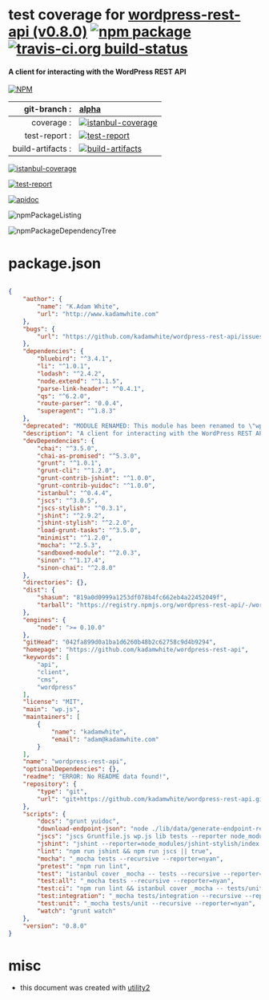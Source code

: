 # test coverage for  [wordpress-rest-api (v0.8.0)](https://github.com/kadamwhite/wordpress-rest-api)  [![npm package](https://img.shields.io/npm/v/npmtest-wordpress-rest-api.svg?style=flat-square)](https://www.npmjs.org/package/npmtest-wordpress-rest-api) [![travis-ci.org build-status](https://api.travis-ci.org/npmtest/node-npmtest-wordpress-rest-api.svg)](https://travis-ci.org/npmtest/node-npmtest-wordpress-rest-api)
#### A client for interacting with the WordPress REST API

[![NPM](https://nodei.co/npm/wordpress-rest-api.png?downloads=true)](https://www.npmjs.com/package/wordpress-rest-api)

| git-branch : | [alpha](https://github.com/npmtest/node-npmtest-wordpress-rest-api/tree/alpha)|
|--:|:--|
| coverage : | [![istanbul-coverage](https://npmtest.github.io/node-npmtest-wordpress-rest-api/build/coverage.badge.svg)](https://npmtest.github.io/node-npmtest-wordpress-rest-api/build/coverage.html/index.html)|
| test-report : | [![test-report](https://npmtest.github.io/node-npmtest-wordpress-rest-api/build/test-report.badge.svg)](https://npmtest.github.io/node-npmtest-wordpress-rest-api/build/test-report.html)|
| build-artifacts : | [![build-artifacts](https://npmtest.github.io/node-npmtest-wordpress-rest-api/glyphicons_144_folder_open.png)](https://github.com/npmtest/node-npmtest-wordpress-rest-api/tree/gh-pages/build)|

[![istanbul-coverage](https://npmtest.github.io/node-npmtest-wordpress-rest-api/build/screenCapture.buildCustomOrg.browser.coverage.html.png)](https://npmtest.github.io/node-npmtest-wordpress-rest-api/build/coverage.html/index.html)

[![test-report](https://npmtest.github.io/node-npmtest-wordpress-rest-api/build/screenCapture.buildCustomOrg.browser.%252Fhome%252Ftravis%252Fbuild%252Fnpmtest%252Fnode-npmtest-wordpress-rest-api%252Ftmp%252Fbuild%252Ftest-report.html.png)](https://npmtest.github.io/node-npmtest-wordpress-rest-api/build/test-report.html)

[![apidoc](https://npmdoc.github.io/node-npmdoc-wordpress-rest-api/build/screenCapture.buildApidoc.browser.%252Fhome%252Ftravis%252Fbuild%252Fnpmdoc%252Fnode-npmdoc-wordpress-rest-api%252Ftmp%252Fbuild%252Fapidoc.html.png)](https://npmdoc.github.io/node-npmdoc-wordpress-rest-api/build/apidoc.html)

![npmPackageListing](https://npmtest.github.io/node-npmtest-wordpress-rest-api/build/screenCapture.npmPackageListing.svg)

![npmPackageDependencyTree](https://npmtest.github.io/node-npmtest-wordpress-rest-api/build/screenCapture.npmPackageDependencyTree.svg)



# package.json

```json

{
    "author": {
        "name": "K.Adam White",
        "url": "http://www.kadamwhite.com"
    },
    "bugs": {
        "url": "https://github.com/kadamwhite/wordpress-rest-api/issues"
    },
    "dependencies": {
        "bluebird": "^3.4.1",
        "li": "^1.0.1",
        "lodash": "^2.4.2",
        "node.extend": "^1.1.5",
        "parse-link-header": "^0.4.1",
        "qs": "^6.2.0",
        "route-parser": "0.0.4",
        "superagent": "^1.8.3"
    },
    "deprecated": "MODULE RENAMED: This module has been renamed to \"wpapi\"",
    "description": "A client for interacting with the WordPress REST API",
    "devDependencies": {
        "chai": "^3.5.0",
        "chai-as-promised": "^5.3.0",
        "grunt": "^1.0.1",
        "grunt-cli": "^1.2.0",
        "grunt-contrib-jshint": "^1.0.0",
        "grunt-contrib-yuidoc": "^1.0.0",
        "istanbul": "^0.4.4",
        "jscs": "^3.0.5",
        "jscs-stylish": "^0.3.1",
        "jshint": "^2.9.2",
        "jshint-stylish": "^2.2.0",
        "load-grunt-tasks": "^3.5.0",
        "minimist": "^1.2.0",
        "mocha": "^2.5.3",
        "sandboxed-module": "^2.0.3",
        "sinon": "^1.17.4",
        "sinon-chai": "^2.8.0"
    },
    "directories": {},
    "dist": {
        "shasum": "819a0d0999a1253df078b4fc662eb4a22452049f",
        "tarball": "https://registry.npmjs.org/wordpress-rest-api/-/wordpress-rest-api-0.8.0.tgz"
    },
    "engines": {
        "node": ">= 0.10.0"
    },
    "gitHead": "042fa899d0a1ba1d6260b48b2c62758c9d4b9294",
    "homepage": "https://github.com/kadamwhite/wordpress-rest-api",
    "keywords": [
        "api",
        "client",
        "cms",
        "wordpress"
    ],
    "license": "MIT",
    "main": "wp.js",
    "maintainers": [
        {
            "name": "kadamwhite",
            "email": "adam@kadamwhite.com"
        }
    ],
    "name": "wordpress-rest-api",
    "optionalDependencies": {},
    "readme": "ERROR: No README data found!",
    "repository": {
        "type": "git",
        "url": "git+https://github.com/kadamwhite/wordpress-rest-api.git"
    },
    "scripts": {
        "docs": "grunt yuidoc",
        "download-endpoint-json": "node ./lib/data/generate-endpoint-response-json",
        "jscs": "jscs Gruntfile.js wp.js lib tests --reporter node_modules/jscs-stylish/jscs-stylish.js",
        "jshint": "jshint --reporter=node_modules/jshint-stylish/index.js Gruntfile.js wp.js lib tests",
        "lint": "npm run jshint && npm run jscs || true",
        "mocha": "_mocha tests --recursive --reporter=nyan",
        "pretest": "npm run lint",
        "test": "istanbul cover _mocha -- tests --recursive --reporter=nyan",
        "test:all": "_mocha tests --recursive --reporter=nyan",
        "test:ci": "npm run lint && istanbul cover _mocha -- tests/unit --recursive --reporter=list",
        "test:integration": "_mocha tests/integration --recursive --reporter=nyan",
        "test:unit": "_mocha tests/unit --recursive --reporter=nyan",
        "watch": "grunt watch"
    },
    "version": "0.8.0"
}
```



# misc
- this document was created with [utility2](https://github.com/kaizhu256/node-utility2)
